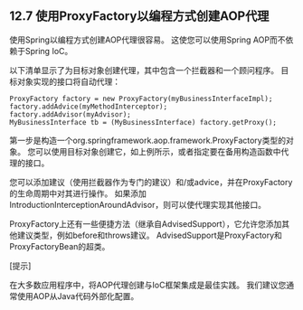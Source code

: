 ## 12.7 使用ProxyFactory以编程方式创建AOP代理

使用Spring以编程方式创建AOP代理很容易。 这使您可以使用Spring AOP而不依赖于Spring IoC。

以下清单显示了为目标对象创建代理，其中包含一个拦截器和一个顾问程序。 目标对象实现的接口将自动代理：

```
ProxyFactory factory = new ProxyFactory(myBusinessInterfaceImpl);
factory.addAdvice(myMethodInterceptor);
factory.addAdvisor(myAdvisor);
MyBusinessInterface tb = (MyBusinessInterface) factory.getProxy();
```

第一步是构造一个org.springframework.aop.framework.ProxyFactory类型的对象。 您可以使用目标对象创建它，如上例所示，或者指定要在备用构造函数中代理的接口。

您可以添加建议（使用拦截器作为专门的建议）和/或advice，并在ProxyFactory的生命周期中对其进行操作。 如果添加IntroductionInterceptionAroundAdvisor，则可以使代理实现其他接口。

ProxyFactory上还有一些便捷方法（继承自AdvisedSupport），它允许您添加其他建议类型，例如before和throws建议。 AdvisedSupport是ProxyFactory和ProxyFactoryBean的超类。

\[提示\]

在大多数应用程序中，将AOP代理创建与IoC框架集成是最佳实践。 我们建议您通常使用AOP从Java代码外部化配置。



